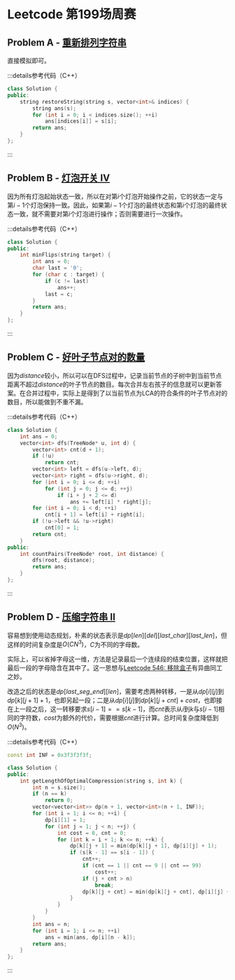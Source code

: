 # Leetcode 第199场周赛

## Problem A - [重新排列字符串](https://leetcode.cn/problems/shuffle-string/)

直接模拟即可。

:::details参考代码（C++）

```cpp
class Solution {
public:
    string restoreString(string s, vector<int>& indices) {
        string ans(s);
        for (int i = 0; i < indices.size(); ++i)
            ans[indices[i]] = s[i];
        return ans;
    }
};
```

:::

## Problem B - [灯泡开关 IV](https://leetcode.cn/problems/bulb-switcher-iv/)

因为所有灯泡起始状态一致，所以在对第$i$个灯泡开始操作之前，它的状态一定与第$i-1$个灯泡保持一致。因此，如果第$i-1$个灯泡的最终状态和第$i$个灯泡的最终状态一致，就不需要对第$i$个灯泡进行操作；否则需要进行一次操作。

:::details参考代码（C++）

```cpp
class Solution {
public:
    int minFlips(string target) {
        int ans = 0;
        char last = '0';
        for (char c : target) {
            if (c != last)
                ans++;
            last = c;
        }
        return ans;
    }
};
```

:::

## Problem C - [好叶子节点对的数量](https://leetcode.cn/problems/number-of-good-leaf-nodes-pairs/)

因为$distance$较小，所以可以在DFS过程中，记录当前节点的子树中到当前节点距离不超过$distance$的叶子节点的数目。每次合并左右孩子的信息就可以更新答案。在合并过程中，实际上是得到了以当前节点为LCA的符合条件的叶子节点对的数目，所以能做到不重不漏。

:::details参考代码（C++）

```cpp
class Solution {
    int ans = 0;
    vector<int> dfs(TreeNode* u, int d) {
        vector<int> cnt(d + 1);
        if (!u)
            return cnt;
        vector<int> left = dfs(u->left, d);
        vector<int> right = dfs(u->right, d);
        for (int i = 0; i <= d; ++i)
            for (int j = 0; j <= d; ++j)
                if (i + j + 2 <= d)
                    ans += left[i] * right[j];
        for (int i = 0; i < d; ++i)
            cnt[i + 1] = left[i] + right[i];
        if (!u->left && !u->right)
            cnt[0] = 1;
        return cnt;
    }
public:
    int countPairs(TreeNode* root, int distance) {
        dfs(root, distance);
        return ans;
    }
};
```

:::

## Problem D - [压缩字符串 II](https://leetcode.cn/problems/string-compression-ii/)

容易想到使用动态规划，朴素的状态表示是$dp[len][del][last\_char][last\_len]$，但这样的时间复杂度是$O(CN^3)$，$C$为不同的字母数。

实际上，可以省掉字母这一维，方法是记录最后一个连续段的结束位置，这样就把最后一段的字母隐含在其中了。这一思想与[Leetcode 546: 移除盒子](https://leetcode.cn/problems/remove-boxes/)有异曲同工之妙。

改造之后的状态是$dp[last\_seg\_end][len]$，需要考虑两种转移，一是从$dp[i][j]$到$dp[k][j+1]+1$，也即另起一段；二是从$dp[i][j]$到$dp[k][j+cnt]+cost$，也即接在上一段之后，这一转移要求$s[i-1]==s[k-1]$，而$cnt$表示从$i$到$k$与$s[i-1]$相同的字符数，$cost$为额外的代价，需要根据$cnt$进行计算。总时间复杂度降低到$O(N^3)$。

:::details参考代码（C++）

```cpp
const int INF = 0x3f3f3f3f;

class Solution {
public:
    int getLengthOfOptimalCompression(string s, int k) {
        int n = s.size();
        if (n == k)
            return 0;
        vector<vector<int>> dp(n + 1, vector<int>(n + 1, INF));
        for (int i = 1; i <= n; ++i) {
            dp[i][1] = 1;
            for (int j = 1; j < n; ++j) {
                int cost = 0, cnt = 0;
                for (int k = i + 1; k <= n; ++k) {
                    dp[k][j + 1] = min(dp[k][j + 1], dp[i][j] + 1);
                    if (s[k - 1] == s[i - 1]) {
                        cnt++;
                        if (cnt == 1 || cnt == 9 || cnt == 99)
                            cost++;
                        if (j + cnt > n)
                            break;
                        dp[k][j + cnt] = min(dp[k][j + cnt], dp[i][j] + cost);
                    }
                }
            }
        }
        int ans = n;
        for (int i = 1; i <= n; ++i)
            ans = min(ans, dp[i][n - k]);
        return ans;
    }
};
```

:::
